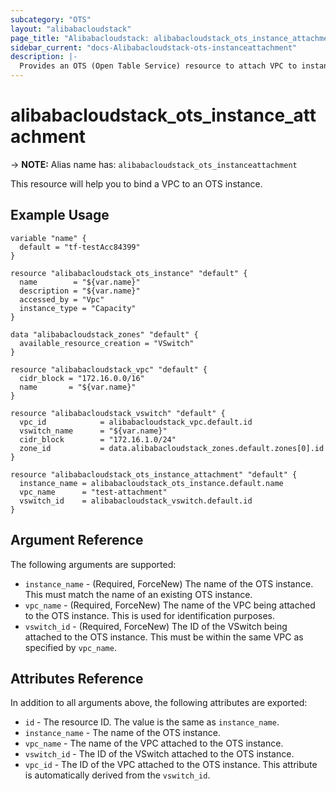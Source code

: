 ```yaml
---
subcategory: "OTS"
layout: "alibabacloudstack"
page_title: "Alibabacloudstack: alibabacloudstack_ots_instance_attachment"
sidebar_current: "docs-Alibabacloudstack-ots-instanceattachment"
description: |- 
  Provides an OTS (Open Table Service) resource to attach VPC to instance.
---
```


# alibabacloudstack_ots_instance_attachment
-> **NOTE:** Alias name has: `alibabacloudstack_ots_instanceattachment`

This resource will help you to bind a VPC to an OTS instance.

## Example Usage

```hcl
variable "name" {
  default = "tf-testAcc84399"
}

resource "alibabacloudstack_ots_instance" "default" {
  name        = "${var.name}"
  description = "${var.name}"
  accessed_by = "Vpc"
  instance_type = "Capacity"
}

data "alibabacloudstack_zones" "default" {
  available_resource_creation = "VSwitch"
}

resource "alibabacloudstack_vpc" "default" {
  cidr_block = "172.16.0.0/16"
  name       = "${var.name}"
}

resource "alibabacloudstack_vswitch" "default" {
  vpc_id            = alibabacloudstack_vpc.default.id
  vswitch_name      = "${var.name}"
  cidr_block        = "172.16.1.0/24"
  zone_id           = data.alibabacloudstack_zones.default.zones[0].id
}

resource "alibabacloudstack_ots_instance_attachment" "default" {
  instance_name = alibabacloudstack_ots_instance.default.name
  vpc_name      = "test-attachment"
  vswitch_id    = alibabacloudstack_vswitch.default.id
}
```

## Argument Reference

The following arguments are supported:

* `instance_name` - (Required, ForceNew) The name of the OTS instance. This must match the name of an existing OTS instance.
* `vpc_name` - (Required, ForceNew) The name of the VPC being attached to the OTS instance. This is used for identification purposes.
* `vswitch_id` - (Required, ForceNew) The ID of the VSwitch being attached to the OTS instance. This must be within the same VPC as specified by `vpc_name`.

## Attributes Reference

In addition to all arguments above, the following attributes are exported:

* `id` - The resource ID. The value is the same as `instance_name`.
* `instance_name` - The name of the OTS instance.
* `vpc_name` - The name of the VPC attached to the OTS instance.
* `vswitch_id` - The ID of the VSwitch attached to the OTS instance.
* `vpc_id` - The ID of the VPC attached to the OTS instance. This attribute is automatically derived from the `vswitch_id`.